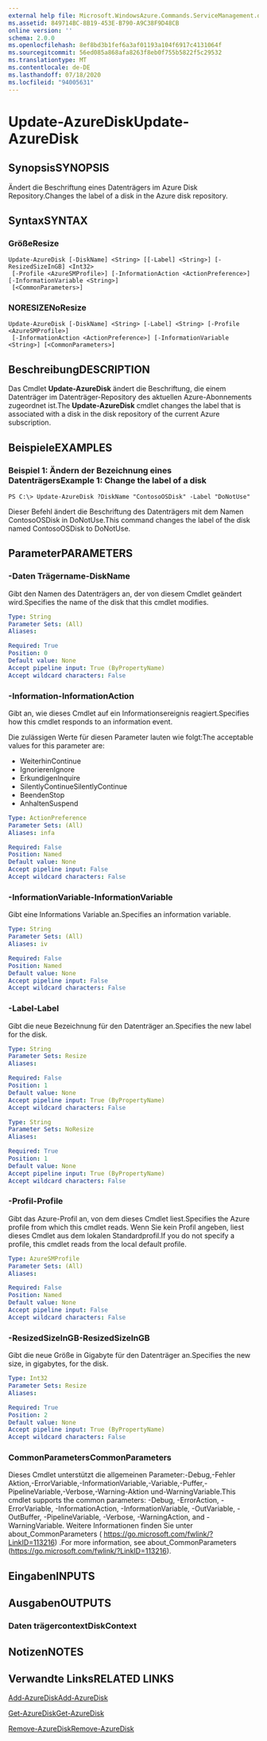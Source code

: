 ```yaml
---
external help file: Microsoft.WindowsAzure.Commands.ServiceManagement.dll-Help.xml
ms.assetid: 849714BC-8B19-453E-B790-A9C38F9D48CB
online version: ''
schema: 2.0.0
ms.openlocfilehash: 8ef8bd3b1fef6a3af01193a104f6917c4131064f
ms.sourcegitcommit: 56ed085a868afa8263f8eb0f755b5822f5c29532
ms.translationtype: MT
ms.contentlocale: de-DE
ms.lasthandoff: 07/18/2020
ms.locfileid: "94005631"
---
```

# <span data-ttu-id="1e56b-101">Update-AzureDisk</span><span class="sxs-lookup"><span data-stu-id="1e56b-101">Update-AzureDisk</span></span>

## <span data-ttu-id="1e56b-102">Synopsis</span><span class="sxs-lookup"><span data-stu-id="1e56b-102">SYNOPSIS</span></span>
<span data-ttu-id="1e56b-103">Ändert die Beschriftung eines Datenträgers im Azure Disk Repository.</span><span class="sxs-lookup"><span data-stu-id="1e56b-103">Changes the label of a disk in the Azure disk repository.</span></span>

## <span data-ttu-id="1e56b-104">Syntax</span><span class="sxs-lookup"><span data-stu-id="1e56b-104">SYNTAX</span></span>

### <span data-ttu-id="1e56b-105">Größe</span><span class="sxs-lookup"><span data-stu-id="1e56b-105">Resize</span></span>
```
Update-AzureDisk [-DiskName] <String> [[-Label] <String>] [-ResizedSizeInGB] <Int32>
 [-Profile <AzureSMProfile>] [-InformationAction <ActionPreference>] [-InformationVariable <String>]
 [<CommonParameters>]
```

### <span data-ttu-id="1e56b-106">NORESIZE</span><span class="sxs-lookup"><span data-stu-id="1e56b-106">NoResize</span></span>
```
Update-AzureDisk [-DiskName] <String> [-Label] <String> [-Profile <AzureSMProfile>]
 [-InformationAction <ActionPreference>] [-InformationVariable <String>] [<CommonParameters>]
```

## <span data-ttu-id="1e56b-107">Beschreibung</span><span class="sxs-lookup"><span data-stu-id="1e56b-107">DESCRIPTION</span></span>
<span data-ttu-id="1e56b-108">Das Cmdlet **Update-AzureDisk** ändert die Beschriftung, die einem Datenträger im Datenträger-Repository des aktuellen Azure-Abonnements zugeordnet ist.</span><span class="sxs-lookup"><span data-stu-id="1e56b-108">The **Update-AzureDisk** cmdlet changes the label that is associated with a disk in the disk repository of the current Azure subscription.</span></span>

## <span data-ttu-id="1e56b-109">Beispiele</span><span class="sxs-lookup"><span data-stu-id="1e56b-109">EXAMPLES</span></span>

### <span data-ttu-id="1e56b-110">Beispiel 1: Ändern der Bezeichnung eines Datenträgers</span><span class="sxs-lookup"><span data-stu-id="1e56b-110">Example 1: Change the label of a disk</span></span>
```
PS C:\> Update-AzureDisk ?DiskName "ContosoOSDisk" -Label "DoNotUse"
```

<span data-ttu-id="1e56b-111">Dieser Befehl ändert die Beschriftung des Datenträgers mit dem Namen ContosoOSDisk in DoNotUse.</span><span class="sxs-lookup"><span data-stu-id="1e56b-111">This command changes the label of the disk named ContosoOSDisk to DoNotUse.</span></span>

## <span data-ttu-id="1e56b-112">Parameter</span><span class="sxs-lookup"><span data-stu-id="1e56b-112">PARAMETERS</span></span>

### <span data-ttu-id="1e56b-113">-Daten Trägername</span><span class="sxs-lookup"><span data-stu-id="1e56b-113">-DiskName</span></span>
<span data-ttu-id="1e56b-114">Gibt den Namen des Datenträgers an, der von diesem Cmdlet geändert wird.</span><span class="sxs-lookup"><span data-stu-id="1e56b-114">Specifies the name of the disk that this cmdlet modifies.</span></span>

```yaml
Type: String
Parameter Sets: (All)
Aliases: 

Required: True
Position: 0
Default value: None
Accept pipeline input: True (ByPropertyName)
Accept wildcard characters: False
```

### <span data-ttu-id="1e56b-115">-Information</span><span class="sxs-lookup"><span data-stu-id="1e56b-115">-InformationAction</span></span>
<span data-ttu-id="1e56b-116">Gibt an, wie dieses Cmdlet auf ein Informationsereignis reagiert.</span><span class="sxs-lookup"><span data-stu-id="1e56b-116">Specifies how this cmdlet responds to an information event.</span></span>

<span data-ttu-id="1e56b-117">Die zulässigen Werte für diesen Parameter lauten wie folgt:</span><span class="sxs-lookup"><span data-stu-id="1e56b-117">The acceptable values for this parameter are:</span></span>

- <span data-ttu-id="1e56b-118">Weiterhin</span><span class="sxs-lookup"><span data-stu-id="1e56b-118">Continue</span></span>
- <span data-ttu-id="1e56b-119">Ignorieren</span><span class="sxs-lookup"><span data-stu-id="1e56b-119">Ignore</span></span>
- <span data-ttu-id="1e56b-120">Erkundigen</span><span class="sxs-lookup"><span data-stu-id="1e56b-120">Inquire</span></span>
- <span data-ttu-id="1e56b-121">SilentlyContinue</span><span class="sxs-lookup"><span data-stu-id="1e56b-121">SilentlyContinue</span></span>
- <span data-ttu-id="1e56b-122">Beenden</span><span class="sxs-lookup"><span data-stu-id="1e56b-122">Stop</span></span>
- <span data-ttu-id="1e56b-123">Anhalten</span><span class="sxs-lookup"><span data-stu-id="1e56b-123">Suspend</span></span>

```yaml
Type: ActionPreference
Parameter Sets: (All)
Aliases: infa

Required: False
Position: Named
Default value: None
Accept pipeline input: False
Accept wildcard characters: False
```

### <span data-ttu-id="1e56b-124">-InformationVariable</span><span class="sxs-lookup"><span data-stu-id="1e56b-124">-InformationVariable</span></span>
<span data-ttu-id="1e56b-125">Gibt eine Informations Variable an.</span><span class="sxs-lookup"><span data-stu-id="1e56b-125">Specifies an information variable.</span></span>

```yaml
Type: String
Parameter Sets: (All)
Aliases: iv

Required: False
Position: Named
Default value: None
Accept pipeline input: False
Accept wildcard characters: False
```

### <span data-ttu-id="1e56b-126">-Label</span><span class="sxs-lookup"><span data-stu-id="1e56b-126">-Label</span></span>
<span data-ttu-id="1e56b-127">Gibt die neue Bezeichnung für den Datenträger an.</span><span class="sxs-lookup"><span data-stu-id="1e56b-127">Specifies the new label for the disk.</span></span>

```yaml
Type: String
Parameter Sets: Resize
Aliases: 

Required: False
Position: 1
Default value: None
Accept pipeline input: True (ByPropertyName)
Accept wildcard characters: False
```

```yaml
Type: String
Parameter Sets: NoResize
Aliases: 

Required: True
Position: 1
Default value: None
Accept pipeline input: True (ByPropertyName)
Accept wildcard characters: False
```

### <span data-ttu-id="1e56b-128">-Profil</span><span class="sxs-lookup"><span data-stu-id="1e56b-128">-Profile</span></span>
<span data-ttu-id="1e56b-129">Gibt das Azure-Profil an, von dem dieses Cmdlet liest.</span><span class="sxs-lookup"><span data-stu-id="1e56b-129">Specifies the Azure profile from which this cmdlet reads.</span></span>
<span data-ttu-id="1e56b-130">Wenn Sie kein Profil angeben, liest dieses Cmdlet aus dem lokalen Standardprofil.</span><span class="sxs-lookup"><span data-stu-id="1e56b-130">If you do not specify a profile, this cmdlet reads from the local default profile.</span></span>

```yaml
Type: AzureSMProfile
Parameter Sets: (All)
Aliases: 

Required: False
Position: Named
Default value: None
Accept pipeline input: False
Accept wildcard characters: False
```

### <span data-ttu-id="1e56b-131">-ResizedSizeInGB</span><span class="sxs-lookup"><span data-stu-id="1e56b-131">-ResizedSizeInGB</span></span>
<span data-ttu-id="1e56b-132">Gibt die neue Größe in Gigabyte für den Datenträger an.</span><span class="sxs-lookup"><span data-stu-id="1e56b-132">Specifies the new size, in gigabytes, for the disk.</span></span>

```yaml
Type: Int32
Parameter Sets: Resize
Aliases: 

Required: True
Position: 2
Default value: None
Accept pipeline input: True (ByPropertyName)
Accept wildcard characters: False
```

### <span data-ttu-id="1e56b-133">CommonParameters</span><span class="sxs-lookup"><span data-stu-id="1e56b-133">CommonParameters</span></span>
<span data-ttu-id="1e56b-134">Dieses Cmdlet unterstützt die allgemeinen Parameter:-Debug,-Fehler Aktion,-ErrorVariable,-InformationVariable,-Variable,-Puffer,-PipelineVariable,-Verbose,-Warning-Aktion und-WarningVariable.</span><span class="sxs-lookup"><span data-stu-id="1e56b-134">This cmdlet supports the common parameters: -Debug, -ErrorAction, -ErrorVariable, -InformationAction, -InformationVariable, -OutVariable, -OutBuffer, -PipelineVariable, -Verbose, -WarningAction, and -WarningVariable.</span></span> <span data-ttu-id="1e56b-135">Weitere Informationen finden Sie unter about_CommonParameters ( https://go.microsoft.com/fwlink/?LinkID=113216) .</span><span class="sxs-lookup"><span data-stu-id="1e56b-135">For more information, see about_CommonParameters (https://go.microsoft.com/fwlink/?LinkID=113216).</span></span>

## <span data-ttu-id="1e56b-136">Eingaben</span><span class="sxs-lookup"><span data-stu-id="1e56b-136">INPUTS</span></span>

## <span data-ttu-id="1e56b-137">Ausgaben</span><span class="sxs-lookup"><span data-stu-id="1e56b-137">OUTPUTS</span></span>

### <span data-ttu-id="1e56b-138">Daten trägercontext</span><span class="sxs-lookup"><span data-stu-id="1e56b-138">DiskContext</span></span>

## <span data-ttu-id="1e56b-139">Notizen</span><span class="sxs-lookup"><span data-stu-id="1e56b-139">NOTES</span></span>

## <span data-ttu-id="1e56b-140">Verwandte Links</span><span class="sxs-lookup"><span data-stu-id="1e56b-140">RELATED LINKS</span></span>

[<span data-ttu-id="1e56b-141">Add-AzureDisk</span><span class="sxs-lookup"><span data-stu-id="1e56b-141">Add-AzureDisk</span></span>](./Add-AzureDisk.md)

[<span data-ttu-id="1e56b-142">Get-AzureDisk</span><span class="sxs-lookup"><span data-stu-id="1e56b-142">Get-AzureDisk</span></span>](./Get-AzureDisk.md)

[<span data-ttu-id="1e56b-143">Remove-AzureDisk</span><span class="sxs-lookup"><span data-stu-id="1e56b-143">Remove-AzureDisk</span></span>](./Remove-AzureDisk.md)


